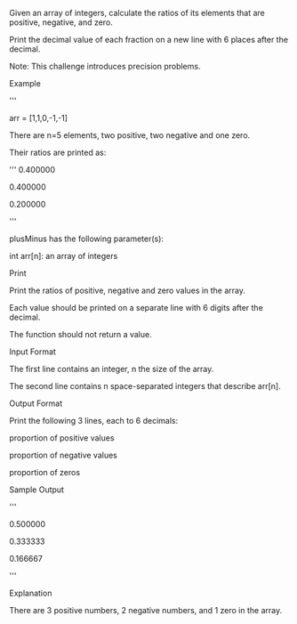 
Given an array of integers, calculate the ratios of its elements that are positive, negative, and zero. 

Print the decimal value of each fraction on a new line with 6 places after the decimal.

Note: This challenge introduces precision problems. 

Example

'''

arr = [1,1,0,-1,-1]

There are n=5 elements, two positive, two negative and one zero. 

Their ratios are printed as:

'''
0.400000

0.400000

0.200000

'''

plusMinus has the following parameter(s):

int arr[n]: an array of integers

Print

Print the ratios of positive, negative and zero values in the array. 

Each value should be printed on a separate line with 6 digits after the decimal. 

The function should not return a value.

Input Format

The first line contains an integer, n the size of the array.

The second line contains n space-separated integers that describe arr[n].

Output Format

Print the following 3 lines, each to 6 decimals:

proportion of positive values

proportion of negative values

proportion of zeros

Sample Output

'''

0.500000

0.333333

0.166667

'''

Explanation

There are 3 positive numbers, 2 negative numbers, and 1 zero in the array.
